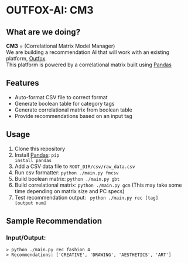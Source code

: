 # OUTFOX-AI: CM3 

## What are we doing?
**CM3** = (Correlational Matrix Model Manager)  
We are building a recommendation AI that will work with an existing platform, [Outfox](https://github.com/briangormanly/outfox).  
This platform is powered by a correlational matrix built using [Pandas](https://pandas.pydata.org/)  

## Features
- Auto-format CSV file to correct format
- Generate boolean table for category tags
- Generate correlational matrix from boolean table
- Provide recommendations based on an input tag

## Usage
1. Clone this repository
2. Install [Pandas](https://pandas.pydata.org/): <code>pip install pandas</code>
3. Add a CSV data file to <code>ROOT_DIR/csv/raw_data.csv</code>
4. Run csv formatter: <code>python ./main.py fmcsv</code>
5. Build boolean matrix: <code>python ./main.py gbt</code>
6. Build correlational matrix: <code>python ./main.py gcm</code> (This may take some time depending on matrix size and PC specs)
7. Test recommendation output: <code> python ./main.py rec [tag] [output num]</code>

## Sample Recommendation
### Input/Output:
```
> python ./main.py rec fashion 4
> Recommendations: ['CREATIVE', 'DRAWING', 'AESTHETICS', 'ART']
```
